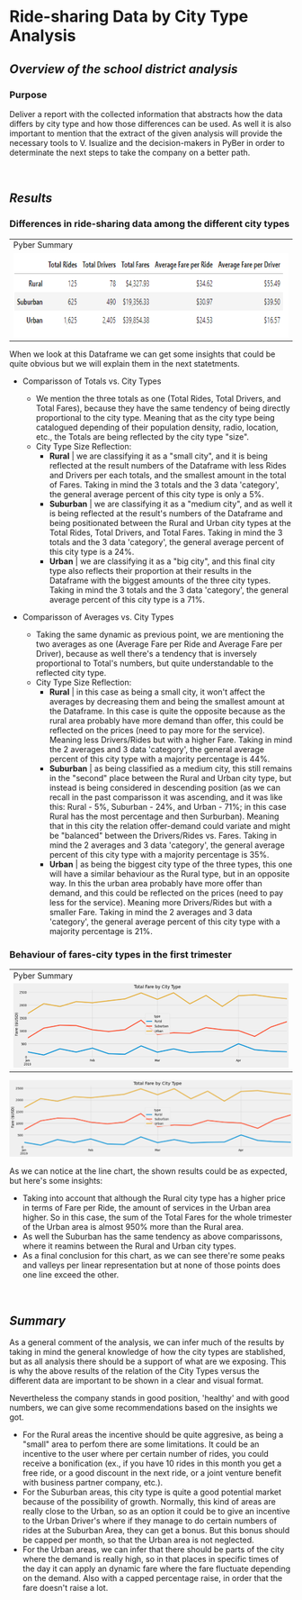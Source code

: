 # Ride-sharing Data by City Type Analysis

## ***Overview of the school district analysis***

### **Purpose**
<!--Explain the purpose of the new analysis..-->
<!--The purpose of the new analysis is well defined. (3 pt)-->

Deliver a report with the collected information that abstracts how the data differs by city type and how those differences can be used. As well it is also important to mention that the extract of the given analysis will provide the necessary tools to V. Isualize and the decision-makers in PyBer in order to determinate the next steps to take the company on a better path.

<br />

## ***Results***
<!--Using images from the summary DataFrame and multiple-line chart, describe the differences in ride-sharing data among the different city types..-->
<!--There is a description of the differences in ride-sharing data among the different city types. Ride-sharing data include the total rides, total drivers, total fares, average fare per ride and driver, and total fare by city type. (7 pt)-->

### **Differences in ride-sharing data among the different city types**

<table>
    <tr>
        <td>Pyber Summary</td>
    </tr>
    <tr>
        <td><img src="Resources/Pyber_summary.png" width=650 height=150></td>
    </tr>
</table>

When we look at this Dataframe we can get some insights that could be quite obvious but we will explain them in the next statetments.

- Comparisson of Totals vs. City Types
  - We mention the three totals as one (Total Rides, Total Drivers, and Total Fares), because they have the same tendency of being directly proportional to the city type. Meaning that as the city type being catalogued depending of their population density, radio, location, etc., the Totals are being reflected by the city type "size".
  - City Type Size Reflection:
    - **Rural** | we are classifying it as a "small city", and it is being reflected at the result numbers of the Dataframe with less Rides and Drivers per each totals, and the smallest amount in the total of Fares. Taking in mind the 3 totals and the 3 data 'category', the general average percent of this city type is only a 5%.
    - **Suburban** | we are classifying it as a "medium city", and as well it is being reflected at the result's numbers of the Dataframe and being positionated between the Rural and Urban city types at the Total Rides, Total Drivers, and Total Fares. Taking in mind the 3 totals and the 3 data 'category', the general average percent of this city type is a 24%.
    - **Urban** | we are classifying it as a "big city", and this final city type also reflects their proportion at their results in the Dataframe with the biggest amounts of the three city types. Taking in mind the 3 totals and the 3 data 'category', the general average percent of this city type is a 71%.

- Comparisson of Averages vs. City Types
  - Taking the same dynamic as previous point, we are mentioning the two averages as one (Average Fare per Ride and Average Fare per Driver), because as well there's a tendency that is inversely proportional to Total's numbers, but quite understandable to the reflected city type.
  - City Type Size Reflection:
    - **Rural** | in this case as being a small city, it won't affect the averages by decreasing them and being the smallest amount at the Dataframe. In this case is quite the opposite because as the rural area probably have more demand than offer, this could be reflected on the prices (need to pay more for the service). Meaning less Drivers/Rides but with a higher Fare. Taking in mind the 2 averages and 3 data 'category', the general average percent of this city type with a majority percentage is 44%.
    - **Suburban** | as being classified as a medium city, this still remains in the "second" place between the Rural and Urban city type, but instead is being considered in descending position (as we can recall in the past comparisson it was ascending, and it was like this: Rural - 5%, Suburban - 24%, and Urban - 71%; in this case Rural has the most percentage and then Surburban). Meaning that in this city the relation offer-demand could variate and might be "balanced" between the Drivers/Rides vs. Fares. Taking in mind the 2 averages and 3 data 'category', the general average percent of this city type with a majority percentage is 35%.
    - **Urban** | as being the biggest city type of the three types, this one will have a similar behaviour as the Rural type, but in an opposite way. In this the urban area probably have more offer than demand, and this could be reflected on the prices (need to pay less for the service). Meaning more Drivers/Rides but with a smaller Fare. Taking in mind the 2 averages and 3 data 'category', the general average percent of this city type with a majority percentage is 21%.

### **Behaviour of fares-city types in the first trimester**

<table>
    <tr>
        <td>Pyber Summary</td>
    </tr>
    <tr>
        <td><img src="analysis/Pyber_fare_summary.png" width=650 height=150></td>
    </tr>
</table>

![This is an image](https://raw.githubusercontent.com/mnlmelu/pyber_analysis/main/analysis/PyBer_fare_summary.png)

As we can notice at the line chart, the shown results could be as expected, but here's some insights:
- Taking into account that although the Rural city type has a higher price in terms of Fare per Ride, the amount of services in the Urban area higher. So in this case, the sum of the Total Fares for the whole trimester of the Urban area is almost 950% more than the Rural area.
- As well the Suburban has the same tendency as above comparissons, where it reamins between the Rural and Urban city types.
- As a final conclusion for this chart, as we can see there're some peaks and valleys per linear representation but at none of those points does one line exceed the other.

<br />

## ***Summary***
<!--Based on the results, provide three business recommendations to the CEO for addressing any disparities among the city types.-->
<!--There is a statement summarizing three business recommendations to the CEO for addressing any disparities among the city types. (4 pt)-->

As a general comment of the analysis, we can infer much of the results by taking in mind the general knowledge of how the city types are stablished, but as all analysis there should be a support of what are we exposing. This is why the above results of the relation of the City Types versus the different data are important to be shown in a clear and visual format.

Nevertheless the company stands in good position, 'healthy' and with good numbers, we can give some recommendations based on the insights we got.
- For the Rural areas the incentive should be quite aggresive, as being a "small" area to perfom there are some limitations. It could be an incentive to the user where per certain number of rides, you could receive a bonification (ex., if you have 10 rides in this month you get a free ride, or a good discount in the next ride, or a joint venture benefit with business partner company, etc.).
- For the Suburban areas, this city type is quite a good potential market because of the possibility of growth. Normally, this kind of areas are really close to the Urban, so as an option it could be to give an incentive to the Urban Driver's where if they manage to do certain numbers of rides at the Suburban Area, they can get a bonus. But this bonus should be capped per month, so that the Urban area is not neglected.
- For the Urban areas, we can infer that there should be parts of the city where the demand is really high, so in that places in specific times of the day it can apply an dynamic fare where the fare fluctuate depending on the demand. Also with a capped percentage raise, in order that the fare doesn't raise a lot.